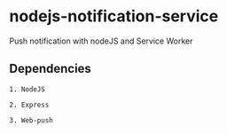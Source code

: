 # nodejs-notification-service

Push notification with nodeJS and Service Worker

## Dependencies
```
1. NodeJS

2. Express

3. Web-push
```
